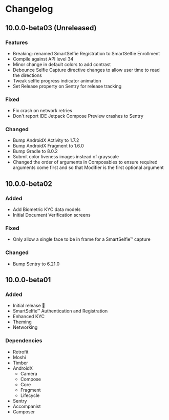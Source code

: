 # Changelog

## 10.0.0-beta03 (Unreleased)

### Features
- Breaking: renamed SmartSelfie Registration to SmartSelfie Enrollment
- Compile against API level 34
- Minor change in default colors to add contrast
- Debounce Selfie Capture directive changes to allow user time to read the directions
- Tweak selfie progress indicator animation
- Set Release property on Sentry for release tracking

### Fixed
- Fix crash on network retries
- Don't report IDE Jetpack Compose Preview crashes to Sentry

### Changed
- Bump AndroidX Activity to 1.7.2
- Bump AndroidX Fragment to 1.6.0
- Bump Gradle to 8.0.2
- Submit color liveness images instead of grayscale 
- Changed the order of arguments in Composables to ensure required arguments come first and so that
  Modifier is the first optional argument

## 10.0.0-beta02

### Added
- Add Biometric KYC data models
- Initial Document Verification screens

### Fixed
- Only allow a single face to be in frame for a SmartSelfie™ capture

### Changed
- Bump Sentry to 6.21.0

## 10.0.0-beta01

### Added
- Initial release 🎉
- SmartSelfie™ Authentication and Registration
- Enhanced KYC
- Theming
- Networking

### Dependencies
- Retrofit
- Moshi
- Timber
- AndroidX
  - Camera
  - Compose
  - Core
  - Fragment
  - Lifecycle
- Sentry
- Accompanist
- Camposer
